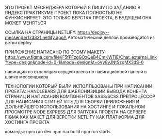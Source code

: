 ЭТО ПРОЕКТ МЕСЕНДЖЕРА КОТОРЫЙ Я ПИШУ ПО ЗАДАНИЮ В ЯНДЕКС ПРАКТИКУМЕ
ПРОЕКТ ПОКА ПОЛНОСТЬЮ НЕ ФУНКИОНИРУЕТ. 
ЭТО ТОЛЬКО ВЕРСТКА ПРОЕКТА, В БУДУЩЕМ ОНА МОЖЕТ МЕНЯТЬСЯ

ССЫЛКА НА СТРАНИЦЫ NETLIFY: https://deploy--messenger123321.netlify.app/\
Автоматический деплой производится из ветки deploy

ПРИЛОЖЕНИЕ НАПИСАНО ПО ЭТОМУ МАКЕТУ: https://www.figma.com/file/jF5fFFzgGOxQeB4CmKWTiE/Chat_external_link?type=design&node-id=0-1&mode=design&t=oVy8yJNtSzqMX3dS-0

навигации по страницам осуществлена по навигационной панели в шапке мессенджера

ТЕХНОЛОГИИ КОТОРЫЙ БЫЛИ ИСПОЛЛЬЗОВАНЫ ПРИ НАПИСАНИИ ПРОЕКТА:
HANDLEBARS ДЛЯ ШАБЛОНИЗИЦИИ ВЫВОДА КОНЕНТА СТРАНИЦ И НАПИСАНИЯ КОМПОНЕНТОВ
SASS/SCSS ПРЕПРОЦЕССОР ДЛЯ НАПИСАНИЯ СТИЛЕЙ
VITE ДЛЯ СБОРКИ ПРИЛОЖЕНИЯ И ДОЛЬНЕЙШЕГО ИСПОЛЬЗОВАНИЯ НА ХОСТИНГЕ И ЛОКАЛЬНОМ ПРОСМОТРЕ
NODE EXPRESS ДЛЯ ЗАПУСКА ПРОЕКТА НА СЕРВЕРЕ
FIGMA КАК МАКЕТ ДЛЯ ВЕРСТКИ
NETLIFY КАК ПЛАТФОРМА ДЛЯ ХОСТИНГА ПРОЕКТА 



команды:
npm run dev
npm run build
npm run starts
